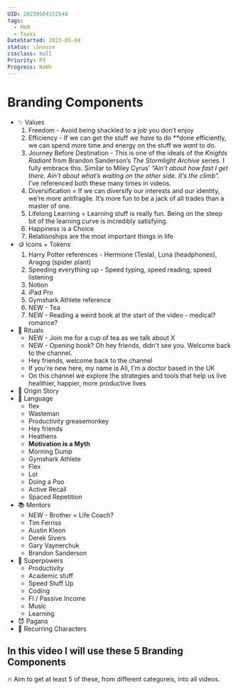```yaml
---
UID: 20230504152548
tags:
  - PKM
  - Tasks
DateStarted: 2023-05-04
status: ⤵️Snooze
cssclass: null
Priority: P3
Progress: NaN%
---
```


# Branding Components

- ✨ Values
  1. Freedom - Avoid being shackled to a job you don’t enjoy
  2. Efficiency - If we can get the stuff we _have_ to do \*\*done efficiently, we can spend more time and energy on the stuff we _want_ to do.
  3. Journey Before Destination - This is one of the ideals of the _Knights Radiant_ from Brandon Sanderson’s _The Stormlight Archive_ series. I fully embrace this. Similar to Miley Cyrus’ _“Ain’t about how fast I get there. Ain’t about what’s waiting on the other side. It’s the climb”._ I’ve referenced both these many times in videos.
  4. Diversification = If we can diversify our interests and our identity, we’re more antifragile. It’s more fun to be a jack of all trades than a master of one.
  5. Lifelong Learning = Learning stuff is really fun. Being on the steep bit of the learning curve is incredibly satisfying.
  6. Happiness is a Choice
  7. Relationships are the most important things in life
- 🪙 Icons + Tokens
  1. Harry Potter references - Hermione (Tesla), Luna (headphones), Aragog (spider plant)
  2. Speeding everything up - Speed typing, speed reading, speed listening
  3. Notion
  4. iPad Pro
  5. Gymshark Athlete reference
  6. NEW - Tea
  7. NEW - Reading a weird book at the start of the video - medical? romance?
- 📣 Rituals
  - NEW - Join me for a cup of tea as we talk about X
  - NEW - Opening book? Oh hey friends, didn't see you. Welcome back to the channel.
  - Hey friends, welcome back to the channel
  - If you're new here, my name is Ali, I'm a doctor based in the UK
  - On this channel we explore the strategies and tools that help us live healthier, happier, more productive lives
- 🍼 Origin Story
- 💬 Language
  - flex
  - Wasteman
  - Productivity greasemonkey
  - Hey friends
  - Heathens
  - **Motivation is a Myth**
  - Morning Dump
  - Gymshark Athlete
  - Flex
  - Lol
  - Doing a Poo
  - Active Recall
  - Spaced Repetition
- 📚 Mentors
  - NEW - Brother = Life Coach?
  - Tim Ferriss
  - Austin Kleon
  - Derek Sivers
  - Gary Vaynerchuk
  - Brandon Sanderson
- 🦸 Superpowers
  - Productivity
  - Academic stuff
  - Speed Stuff Up
  - Coding
  - FI / Passive Income
  - Music
  - Learning
- 😈 Pagans
- 🐶 Recurring Characters

## In this video I will use these 5 Branding Components

🔥 Aim to get at least 5 of these, from different categoreis, into all videos.
